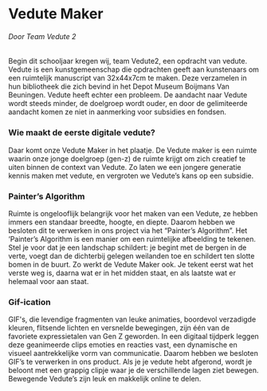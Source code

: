 # Vedute Maker
###### Door Team Vedute 2
Begin dit schooljaar kregen wij, team Vedute2, een opdracht van vedute. Vedute is een kunstgemeenschap die opdrachten geeft aan kunstenaars om een ruimtelijk manuscript van 32x44x7cm te maken. Deze verzamelen in hun bibliotheek die zich bevind in het Depot Museum Boijmans Van Beuningen.
Vedute heeft echter een probleem. De aandacht naar Vedute wordt steeds minder, de doelgroep wordt ouder, en door de gelimiteerde aandacht komen ze niet in aanmerking voor subsidies en fondsen.
### Wie maakt de eerste digitale vedute?
Daar komt onze Vedute Maker in het plaatje. De Vedute maker is een ruimte waarin onze jonge doelgroep (gen-z) de ruimte krijgt om zich creatief te uiten binnen de context van Vedute. Zo laten we een jongere generatie kennis maken met vedute, en vergroten we Vedute’s kans op een subsidie.
### Painter’s Algorithm
Ruimte is ongelooflijk belangrijk voor het maken van een Vedute, ze hebben immers een standaar breedte, hoogte, en diepte. Daarom hebben we besloten dit te verwerken in ons project via het “Painter’s Algorithm”.
Het ‘Painter’s Algorithm is een manier om een ruimtelijke afbeelding te tekenen. Stel je voor dat je een landschap schildert: je begint met de bergen in de verte, voegt dan de dichterbij gelegen weilanden toe en schildert ten slotte bomen in de buurt.
Zo werkt de Vedute Maker ook. Je tekent eerst wat het verste weg is, daarna wat er in het midden staat, en als laatste wat er helemaal voor aan staat.
### Gif-ication
GIF's, die levendige fragmenten van leuke animaties, boordevol verzadigde kleuren, flitsende lichten en versnelde bewegingen, zijn één van de favoriete expressietalen van Gen Z geworden. In een digitaal tijdperk leggen deze geanimeerde clips emoties en reacties vast, een dynamische en visueel aantrekkelijke vorm van communicatie.
Daarom hebben we besloten GIF’s te verwerken in ons product. Als je je vedute hebt afgerond, wordt je beloont met een grappig clipje waar je de verschillende lagen ziet bewegen. Bewegende Vedute’s zijn leuk en makkelijk online te delen.


